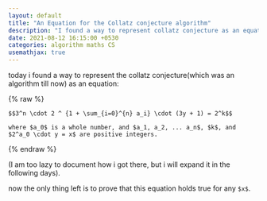 ```yaml
---
layout: default
title: "An Equation for the Collatz conjecture algorithm"
description: "I found a way to represent collatz conjecture as an equation"
date: 2021-08-12 16:15:00 +0530
categories: algorithm maths CS
usemathjax: true
---
```


today i found a way to represent the collatz conjecture(which was an algorithm till now) as an equation:

{% raw %}
```
$$3^n \cdot 2 ^ {1 + \sum_{i=0}^{n} a_i} \cdot (3y + 1) = 2^k$$

where $a_0$ is a whole number, and $a_1, a_2, ... a_n$, $k$, and $2^a_0 \cdot y = x$ are positive integers.
```
{% endraw %}

(I am too lazy to document how i got there, but i will expand it in the following days).

now the only thing left is to prove that this equation holds true for any `$x$`.

